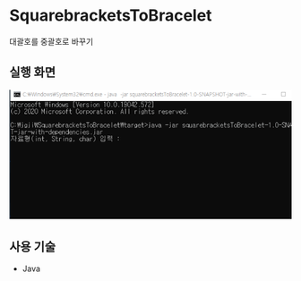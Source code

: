 # SquarebracketsToBracelet
대괄호를 중괄호로 바꾸기

## 실행 화면

![실행 이미지](src/main/resources/img/치환.gif)

## 사용 기술 
* Java
